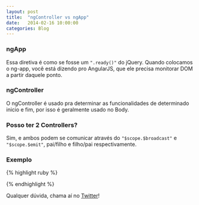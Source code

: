 ```yaml
---
layout: post
title:  "ngController vs ngApp"
date:   2014-02-16 10:00:00
categories: Blog
---
```


<h3>ngApp</h3>
Essa diretiva é como se fosse um <code>".ready()"</code> do jQuery. Quando colocamos o ng-app, você está dizendo pro AngularJS, que ele precisa monitorar DOM a partir daquele ponto.

<h3>ngController</h3>
O ngController é usado pra determinar as funcionalidades de determinado inicio e fim, por isso é geralmente usado no Body.

<h3>Posso ter 2 Controllers?</h3>
Sim, e ambos podem se comunicar através do <code>"$scope.$broadcast"</code> e <code>"$scope.$emit"</code>, pai/filho e filho/pai respectivamente.

<h3>Exemplo</h3>

{% highlight ruby %}
<html ng-app"myApp">
  <head></head>
  <body>
    <div ng-controller="controller1"></div>
    <div ng-controller="controller2"></div>
  </body>
</html>
{% endhighlight %}

Qualquer dúvida, chama aí no <a href="https://twitter.com/realronchi" target="blank">Twitter</a>!






